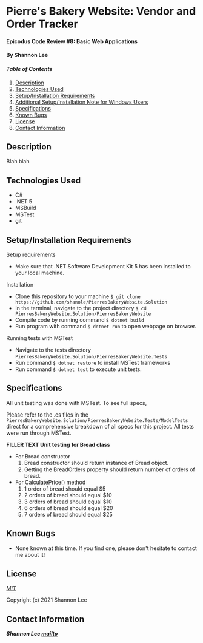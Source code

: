 # Pierre's Bakery Website: Vendor and Order Tracker

#### Epicodus Code Review #8: Basic Web Applications

#### By Shannon Lee

#### _Table of Contents_

1. [Description](#description)
2. [Technologies Used](#technologies)
3. [Setup/Installation Requirements](#setup)
4. [Additional Setup/Installation Note for Windows Users](#windows)
5. [Specifications](#specs)
6. [Known Bugs](#bugs)
7. [License](#license)
8. [Contact Information](#contact)


## Description <a id="description"></a>

Blah blah

## Technologies Used <a id="technologies"></a>

* C#
* .NET 5
* MSBuild
* MSTest
* git

## Setup/Installation Requirements <a id="setup"></a>

Setup requirements
* Make sure that .NET Software Development Kit 5 has been installed to your local machine. 

Installation
* Clone this repository to your machine `$ git clone https://github.com/shanole/PierresBakeryWebsite.Solution`
* In the terminal, navigate to the project directory `$ cd PierresBakeryWebsite.Solution/PierresBakeryWebsite`
* Compile code by running command `$ dotnet build`
* Run program with command `$ dotnet run` to open webpage on browser.

Running tests with MSTest
* Navigate to the tests directory `PierresBakeryWebsite.Solution/PierresBakeryWebsite.Tests`
* Run command `$ dotnet restore` to install MSTest frameworks
* Run command `$ dotnet test` to execute unit tests.


## Specifications <a id="specs"></a>

All unit testing was done with MSTest. To see full specs, 

Please refer to the .cs files in the `PierresBakeryWebsite.Solution/PierresBakeryWebsite.Tests/ModelTests` direct for a comprehensive breakdown of all specs for this project. All tests were run through MSTest.

__FILLER TEXT Unit testing for Bread class__
* For Bread constructor
  1. Bread constructor should return instance of Bread object.
  2. Getting the BreadOrders property should return number of orders of bread.
* For CalculatePrice() method
  1. 1 order of bread should equal $5
  2. 2 orders of bread should equal $10
  3. 3 orders of bread should equal $10
  4. 6 orders of bread should equal $20
  5. 7 orders of bread should equal $25


## Known Bugs <a id="bugs"></a>
* None known at this time. If you find one, please don't hesitate to contact me about it!

## License <a id="license"></a>
*[MIT](https://choosealicense.com/licenses/mit/)*

Copyright (c) 2021 Shannon Lee

## Contact Information <a id="contact"></a>
**_Shannon Lee [mailto](mailto:shannonleehj@gmail.com)_**